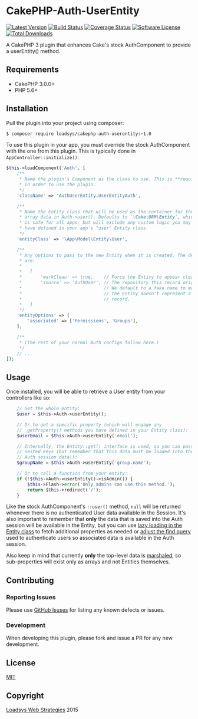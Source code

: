 # CakePHP-Auth-UserEntity

[![Latest Version](https://img.shields.io/github/release/loadsys/CakePHP-Auth-UserEntity.svg?style=flat-square)](https://github.com/loadsys/CakePHP-Auth-UserEntity/releases)
[![Build Status](https://img.shields.io/travis/loadsys/CakePHP-Auth-UserEntity/master.svg?style=flat-square)](https://travis-ci.org/loadsys/CakePHP-Auth-UserEntity)
[![Coverage Status](https://img.shields.io/coveralls/loadsys/CakePHP-Auth-UserEntity/master.svg?style=flat-square)](https://coveralls.io/r/loadsys/CakePHP-Auth-UserEntity)
[![Software License](https://img.shields.io/badge/license-MIT-brightgreen.svg?style=flat-square)](LICENSE.md)
[![Total Downloads](https://img.shields.io/packagist/dt/loadsys/cakephp-auth-userentity.svg?style=flat-square)](https://packagist.org/packages/loadsys/cakephp-auth-userentity)

A CakePHP 3 plugin that enhances Cake's stock AuthComponent to provide a userEntity() method.


## Requirements

* CakePHP 3.0.0+
* PHP 5.6+


## Installation

Pull the plugin into your project using composer:

```bash
$ composer require loadsys/cakephp-auth-userentity:~1.0
```

To use this plugin in your app, you must override the stock AuthComponent with the one from this plugin. This is typically done in `AppController::initialize()`:

```php
$this->loadComponent('Auth', [
	/**
	 * Name the plugin's Component as the class to use. This is **required**
	 * in order to use the plugin.
	 */
	'className' => 'AuthUserEntity.UserEntityAuth',

	/**
	 * Name the Entity class that will be used as the container for the
	 * array data in Auth->user(). Defaults to `\Cake\ORM\Entity`, which
	 * is safe for all apps, but will exclude any custom logic you may
	 * have defined in your app's "user" Entity class.
	 */
	'entityClass' => '\App\Model\Entity\User',

	/**
	 * Any options to pass to the new Entity when it is created. The defaults
	 * are:
	 *
	 *   [
	 *       'markClean' => true,    // Force the Entity to appear clean.
	 *       'source' => 'AuthUser', // The repository this record originated from.
	 *                               // We default to a fake name to make it clear
	 *                               // the Entity doesn't represent a "true" ORM
	 *                               // record.
	 *   ]
	 */
	'entityOptions' => [
		'associated' => ['Permissions', 'Groups'],
	],

	/**
	 * (The rest of your normal Auth configs follow here.)
	 */
	// ...
]);
```

## Usage

Once installed, you will be able to retrieve a User entity from your controllers like so:

```php
	// Get the whole entity:
	$user = $this->Auth->userEntity();

	// Or to get a specific property (which will engage any
	// _getProperty() methods you have defined in your Entity class):
	$userEmail = $this->Auth->userEntity('email');

	// Internally, the Entity::get() interface is used, so you can pass
	// nested keys (but remember that this data must be loaded into the
	// Auth session data!):
	$groupName = $this->Auth->userEntity('group.name');

	// Or to call a function from your entity:
	if (!$this->Auth->userEntity()->isAdmin()) {
		$this->Flash->error('Only admins can use this method.');
		return $this->redirect('/');
	}
```

Like the stock AuthComponent's `::user()` method, `null` will be returned whenever there is no authenticated User data available in the Session. It's also important to remember that **only** the data that is saved into the Auth session will be available in the Entity, but you can use [lazy loading in the Entity class](http://book.cakephp.org/3.0/en/orm/entities.html#lazy-loading-associations) to fetch additional properties as needed or [adjust the find query](http://book.cakephp.org/3.0/en/controllers/components/authentication.html#customizing-find-query) used to authenticate users so associated data is available in the Auth session.

Also keep in mind that currently **only** the top-level data is [marshaled](http://book.cakephp.org/3.0/en/orm/saving-data.html#converting-request-data-into-entities), so sub-properties will exist only as arrays and not Entities themselves.


## Contributing

### Reporting Issues

Please use [GitHub Isuses](https://github.com/loadsys/CakePHP-Auth-UserEntity/issues) for listing any known defects or issues.

### Development

When developing this plugin, please fork and issue a PR for any new development.

## License

[MIT](https://github.com/loadsys/CakePHP-Auth-UserEntity/blob/master/LICENSE.md)


## Copyright

[Loadsys Web Strategies](http://www.loadsys.com) 2015
